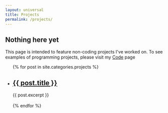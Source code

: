 ```yaml
---
layout: universal
title: Projects
permalink: /projects/
---
```

<h2>Nothing here yet</h2> 
This page is intended to feature non-coding projects I've worked on. To see examples of programming projects, please visit my <a href="/code">Code</a> page
<ul>
  {% for post in site.categories.projects %}
    <li>
      <h2><a href="{{ post.url }}">{{ post.title }}</a></h2>
      {{ post.excerpt }}
    </li>
    <br>
  {% endfor %}
</ul>